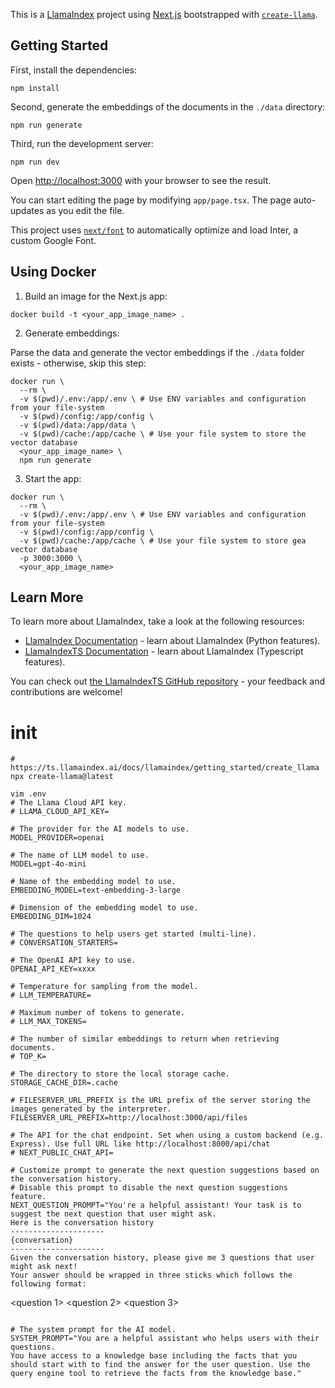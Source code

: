 This is a [LlamaIndex](https://www.llamaindex.ai/) project using [Next.js](https://nextjs.org/) bootstrapped with [`create-llama`](https://github.com/run-llama/LlamaIndexTS/tree/main/packages/create-llama).

## Getting Started

First, install the dependencies:

```
npm install
```

Second, generate the embeddings of the documents in the `./data` directory:

```
npm run generate
```

Third, run the development server:

```
npm run dev
```

Open [http://localhost:3000](http://localhost:3000) with your browser to see the result.

You can start editing the page by modifying `app/page.tsx`. The page auto-updates as you edit the file.

This project uses [`next/font`](https://nextjs.org/docs/basic-features/font-optimization) to automatically optimize and load Inter, a custom Google Font.

## Using Docker

1. Build an image for the Next.js app:

```
docker build -t <your_app_image_name> .
```

2. Generate embeddings:

Parse the data and generate the vector embeddings if the `./data` folder exists - otherwise, skip this step:

```
docker run \
  --rm \
  -v $(pwd)/.env:/app/.env \ # Use ENV variables and configuration from your file-system
  -v $(pwd)/config:/app/config \
  -v $(pwd)/data:/app/data \
  -v $(pwd)/cache:/app/cache \ # Use your file system to store the vector database
  <your_app_image_name> \
  npm run generate
```

3. Start the app:

```
docker run \
  --rm \
  -v $(pwd)/.env:/app/.env \ # Use ENV variables and configuration from your file-system
  -v $(pwd)/config:/app/config \
  -v $(pwd)/cache:/app/cache \ # Use your file system to store gea vector database
  -p 3000:3000 \
  <your_app_image_name>
```

## Learn More

To learn more about LlamaIndex, take a look at the following resources:

- [LlamaIndex Documentation](https://docs.llamaindex.ai) - learn about LlamaIndex (Python features).
- [LlamaIndexTS Documentation](https://ts.llamaindex.ai) - learn about LlamaIndex (Typescript features).

You can check out [the LlamaIndexTS GitHub repository](https://github.com/run-llama/LlamaIndexTS) - your feedback and contributions are welcome!


# init
```shell
# https://ts.llamaindex.ai/docs/llamaindex/getting_started/create_llama
npx create-llama@latest

vim .env
# The Llama Cloud API key.
# LLAMA_CLOUD_API_KEY=

# The provider for the AI models to use.
MODEL_PROVIDER=openai

# The name of LLM model to use.
MODEL=gpt-4o-mini

# Name of the embedding model to use.
EMBEDDING_MODEL=text-embedding-3-large

# Dimension of the embedding model to use.
EMBEDDING_DIM=1024

# The questions to help users get started (multi-line).
# CONVERSATION_STARTERS=

# The OpenAI API key to use.
OPENAI_API_KEY=xxxx

# Temperature for sampling from the model.
# LLM_TEMPERATURE=

# Maximum number of tokens to generate.
# LLM_MAX_TOKENS=

# The number of similar embeddings to return when retrieving documents.
# TOP_K=

# The directory to store the local storage cache.
STORAGE_CACHE_DIR=.cache

# FILESERVER_URL_PREFIX is the URL prefix of the server storing the images generated by the interpreter.
FILESERVER_URL_PREFIX=http://localhost:3000/api/files

# The API for the chat endpoint. Set when using a custom backend (e.g. Express). Use full URL like http://localhost:8000/api/chat
# NEXT_PUBLIC_CHAT_API=

# Customize prompt to generate the next question suggestions based on the conversation history.
# Disable this prompt to disable the next question suggestions feature.
NEXT_QUESTION_PROMPT="You're a helpful assistant! Your task is to suggest the next question that user might ask.
Here is the conversation history
---------------------
{conversation}
---------------------
Given the conversation history, please give me 3 questions that user might ask next!
Your answer should be wrapped in three sticks which follows the following format:
```
<question 1>
<question 2>
<question 3>
```"

# The system prompt for the AI model.
SYSTEM_PROMPT="You are a helpful assistant who helps users with their questions.
You have access to a knowledge base including the facts that you should start with to find the answer for the user question. Use the query engine tool to retrieve the facts from the knowledge base."
```
